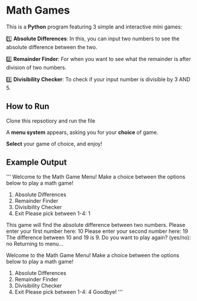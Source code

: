 # Math Games

This is a **Python** program featuring 3 simple and interactive mini games:

1️⃣ **Absolute Differences**: In this, you can input two numbers to see the absolute difference between the two.

2️⃣ **Remainder Finder**: For when you want to see what the remainder is after division of two numbers.

3️⃣ **Divisibility Checker**: To check if your input number is divisible by 3 AND 5. 

## How to Run

Clone this repsotiory and run the file

A **menu system** appears, asking you for your **choice** of game. 

**Select** your game of choice, and enjoy!

## Example Output
''' Welcome to the Math Game Menu! Make a choice between the options below to play a math game! 
1. Absolute Differences
2. Remainder Finder
3. Divisibility Checker
4. Exit
Please pick between 1-4: 1

This game will find the absolute difference between two numbers.
Please enter your first number here: 10
Please enter your second number here: 19
The difference between 10 and 19 is 9.
Do you want to play again? (yes/no): no
Returning to menu...

Welcome to the Math Game Menu! Make a choice between the options below to play a math game! 
1. Absolute Differences
2. Remainder Finder
3. Divisibility Checker
4. Exit
Please pick between 1-4: 4
Goodbye! '''
